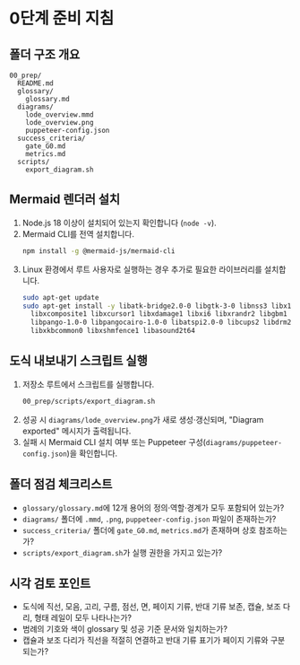 # 0단계 준비 지침

## 폴더 구조 개요
```
00_prep/
  README.md
  glossary/
    glossary.md
  diagrams/
    lode_overview.mmd
    lode_overview.png
    puppeteer-config.json
  success_criteria/
    gate_G0.md
    metrics.md
  scripts/
    export_diagram.sh
```

## Mermaid 렌더러 설치
1. Node.js 18 이상이 설치되어 있는지 확인합니다 (`node -v`).
2. Mermaid CLI를 전역 설치합니다.
   ```bash
   npm install -g @mermaid-js/mermaid-cli
   ```
3. Linux 환경에서 루트 사용자로 실행하는 경우 추가로 필요한 라이브러리를 설치합니다.
   ```bash
   sudo apt-get update
   sudo apt-get install -y libatk-bridge2.0-0 libgtk-3-0 libnss3 libx11-xcb1 \
     libxcomposite1 libxcursor1 libxdamage1 libxi6 libxrandr2 libgbm1 \
     libpango-1.0-0 libpangocairo-1.0-0 libatspi2.0-0 libcups2 libdrm2 \
     libxkbcommon0 libxshmfence1 libasound2t64
   ```

## 도식 내보내기 스크립트 실행
1. 저장소 루트에서 스크립트를 실행합니다.
   ```bash
   00_prep/scripts/export_diagram.sh
   ```
2. 성공 시 `diagrams/lode_overview.png`가 새로 생성·갱신되며, "Diagram exported" 메시지가 출력됩니다.
3. 실패 시 Mermaid CLI 설치 여부 또는 Puppeteer 구성(`diagrams/puppeteer-config.json`)을 확인합니다.

## 폴더 점검 체크리스트
- `glossary/glossary.md`에 12개 용어의 정의·역할·경계가 모두 포함되어 있는가?
- `diagrams/` 폴더에 `.mmd`, `.png`, `puppeteer-config.json` 파일이 존재하는가?
- `success_criteria/` 폴더에 `gate_G0.md`, `metrics.md`가 존재하며 상호 참조하는가?
- `scripts/export_diagram.sh`가 실행 권한을 가지고 있는가?

## 시각 검토 포인트
- 도식에 직선, 모음, 고리, 구름, 점선, 면, 페이지 기류, 반대 기류 보존, 캡슐, 보조 다리, 형태 레일이 모두 나타나는가?
- 범례의 기호와 색이 glossary 및 성공 기준 문서와 일치하는가?
- 캡슐과 보조 다리가 직선을 적절히 연결하고 반대 기류 표기가 페이지 기류와 구분되는가?
